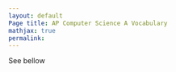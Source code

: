 ```yaml
---
layout: default
Page title: AP Computer Science A Vocabulary
mathjax: true
permalink: 
---
```


See bellow
